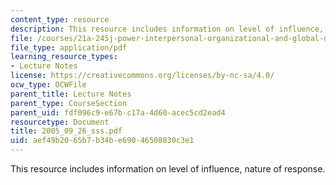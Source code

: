 ```yaml
---
content_type: resource
description: This resource includes information on level of influence, nature of response.
file: /courses/21a-245j-power-interpersonal-organizational-and-global-dimensions-fall-2005/aef49b2065b7b34be69046508830c3e1_2005_09_26_sss.pdf
file_type: application/pdf
learning_resource_types:
- Lecture Notes
license: https://creativecommons.org/licenses/by-nc-sa/4.0/
ocw_type: OCWFile
parent_title: Lecture Notes
parent_type: CourseSection
parent_uid: fdf096c9-e67b-c17a-4d60-acec5cd2ead4
resourcetype: Document
title: 2005_09_26_sss.pdf
uid: aef49b20-65b7-b34b-e690-46508830c3e1
---
```

This resource includes information on level of influence, nature of response.